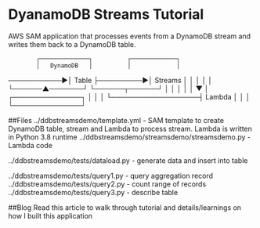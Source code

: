 # DyanamoDB Streams Tutorial

AWS SAM application that processes events from a DynamoDB stream and writes them back to a DynamoDB table.

            ┌──────────────┐          ┌─────────────┐
            │   DynamoDB   │          │             │
───────────►│    Table     ├─────────►│    Streams  │
            │              │          │             │
            └──────▲───────┘          └──────┬──────┘
                   │                         │
                   │                         │
                   │                         ▼
                   │                  ┌──────────────┐
                   │                  │              │
                   └──────────────────┤    Lambda    │
                                      │              │
                                      └──────────────┘

##Files
../ddbstreamsdemo/template.yml - SAM template to create DynamoDB table, stream and Lambda to process stream. Lambda is written in Python 3.8 runtime
../ddbstreamsdemo/streamsdemo/streamsdemo.py - Lambda code

../ddbstreamsdemo/tests/dataload.py - generate data and insert into table

../ddbstreamsdemo/tests/query1.py - query aggregation record
../ddbstreamsdemo/tests/query2.py - count range of records
../ddbstreamsdemo/tests/query3.py - describe table

##Blog
Read this article to walk through tutorial and details/learnings on how I built this application

